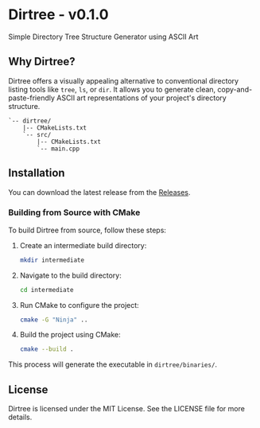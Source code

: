 # Dirtree - v0.1.0
Simple Directory Tree Structure Generator using ASCII Art
## Why Dirtree?
Dirtree offers a visually appealing alternative to conventional directory listing tools like `tree`, `ls`, or `dir`. It allows you to generate clean, copy-and-paste-friendly ASCII art representations of your project's directory structure.

```
`-- dirtree/
    |-- CMakeLists.txt
    `-- src/
        |-- CMakeLists.txt
        `-- main.cpp 
```

## Installation

You can download the latest release from the [Releases](https://github.com/bonsall2004/dirtree/releases).

### Building from Source with CMake

To build Dirtree from source, follow these steps:

1. Create an intermediate build directory:
    ```bash
    mkdir intermediate
    ```

2. Navigate to the build directory:
    ```bash
    cd intermediate
    ```

3. Run CMake to configure the project:
    ```bash
    cmake -G "Ninja" ..
    ```

4. Build the project using CMake:
    ```bash
    cmake --build .
    ```

This process will generate the executable in `dirtree/binaries/`.

## License

Dirtree is licensed under the MIT License. See the LICENSE file for more details.
